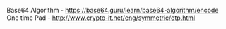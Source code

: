 Base64 Algorithm - https://base64.guru/learn/base64-algorithm/encode
One time Pad - http://www.crypto-it.net/eng/symmetric/otp.html